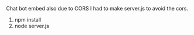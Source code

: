 Chat bot embed also due to CORS I had to make server.js to avoid the cors.
1. npm install
2. node server.js
